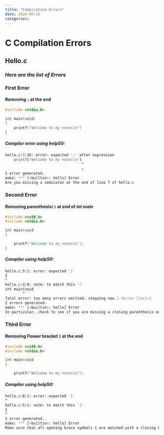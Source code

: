```yaml
---
title: "Compilation Errors"
date: 2024-06-26
categories:
---
```


# C Compilation Errors
## Hello.c
### *_Here are the list of Errors_*

### **First Error**
#### Removing `;` at the end
```C
#include <stdio.h>

int main(void)
{
    printf("Welcome to my notes\n")
}
```

##### Compiler error using help50:
```bash
hello.c:7:36: error: expected ';' after expression
    printf("Welcome to my notes\n")
                                   ^
                                   ;
1 error generated.
make: *** [<builtin>: hello] Error
Are you missing a semicolon at the end of line 7 of hello.c
```



### **Second Error**
#### Removing parenthesis`()` at end of *_int main_*
```C
#include <cs50.h>
#include <stdio.h>

int main(void
{

    printf("Welcome to my notes\n");
}
```

##### Compiler using help50:
```bash
hello.c:5:1: error: expected ')'
{
^
hello.c:4:9: note: to match this '('
int main(void
        ^
fatal error: too many errors emitted, stopping now [-ferror-limit=]
2 errors generated.
make: *** [<builtin>: hello] Error
In particular, check to see if you are missing a closing parenthesis on line 4 of hello.c.

```


### **Third Error**
#### Removing Flower bracket `}` at the end
```C
#include <cs50.h>
#include <stdio.h>

int main(void
{

    printf("Welcome to my notes\n");

```

##### Compiler using help50:
```bash
hello.c:8:1: error: expected '}'
^
hello.c:5:1: note: to match this '{'
{
^
1 error generated.
make: *** [<builtin>: hello] Error
Make sure that all opening brace symbols { are matched with a closing brace }.
```

